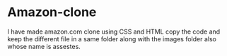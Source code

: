 # Amazon-clone
I have made amazon.com clone using CSS and HTML
copy the code and keep the different file in a same folder along with the images folder also whose name is assestes.
